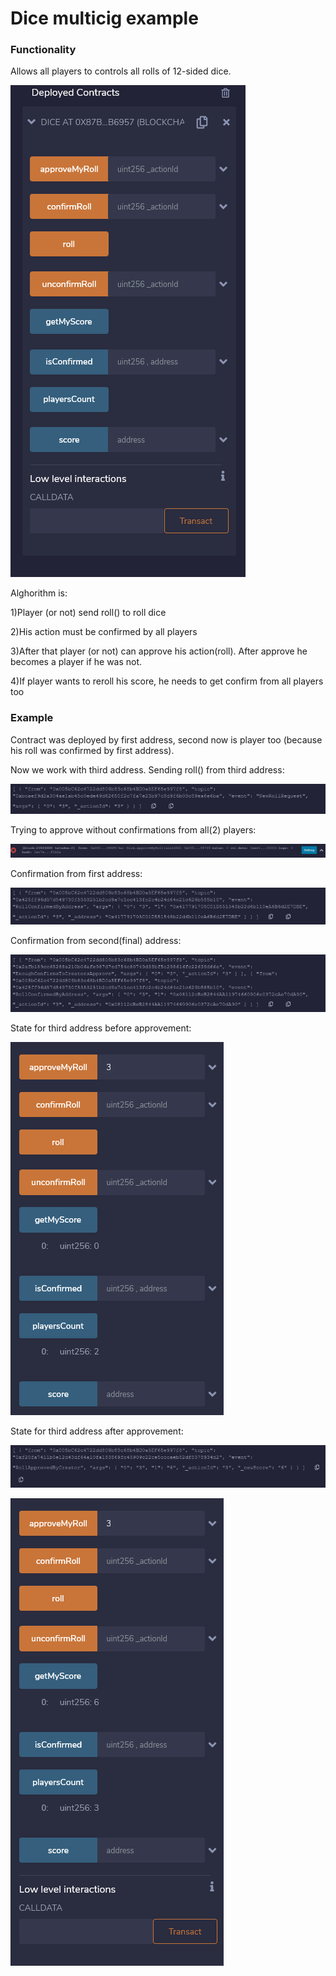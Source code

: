 # Dice multicig example

### Functionality

Allows all players to controls all rolls of 12-sided dice.

![](screenshots/1.png)


Alghorithm is:
  
  1)Player (or not) send roll() to roll dice
  
  2)His action must be confirmed by all players
  
  3)After that player (or not) can approve his action(roll). After approve he becomes a player if he was not.
  
  4)If player wants to reroll his score, he needs to get confirm from all players too

### Example

Contract was deployed by first address, second now is player too (because his roll was confirmed by first address).

Now we work with third address. Sending roll() from third address:

![](screenshots/2.png)

Trying to approve without confirmations from all(2) players:

![](screenshots/3.png)

Confirmation from first address:

![](screenshots/4.png)

Confirmation from second(final) address:

![](screenshots/5.png)

State for third address before approvement:

![](screenshots/6.png)

State for third address after approvement:

![](screenshots/7.png)

![](screenshots/8.png)







